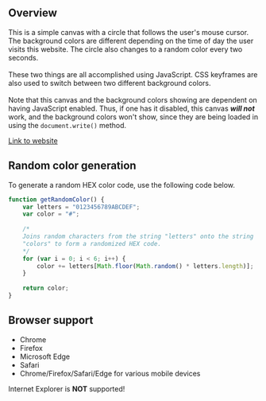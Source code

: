 Overview
------------------------------------------------------------------------
This is a simple canvas with a circle that follows the user's mouse cursor. 
The background colors are different depending on the time of day the user visits this website.
The circle also changes to a random color every two seconds. 
<br/><br/>
These two things are all accomplished using JavaScript. CSS keyframes are 
also used to switch between two different background colors. 
<br/><br/>
Note that this canvas and the background colors showing are dependent on having JavaScript enabled. 
Thus, if one has it disabled, this canvas **_will not_** work, and the background colors won't
show, since they are being loaded in using the ```document.write()``` method.



[Link to website](https://luualan9545.github.io/circle-canvas/)

Random color generation
------------------------------------------------------------------------
To generate a random HEX color code, use the following code below.
```javascript
function getRandomColor() {
    var letters = "0123456789ABCDEF";
    var color = "#";
    
    /*
    Joins random characters from the string "letters" onto the string
    "colors" to form a randomized HEX code.
    */
    for (var i = 0; i < 6; i++) {
        color += letters[Math.floor(Math.random() * letters.length)];
    }
    
    return color;
}
```

Browser support
------------------------------------------------------------------------
 - Chrome
 - Firefox
 - Microsoft Edge
 - Safari 
 - Chrome/Firefox/Safari/Edge for various mobile devices
 
Internet Explorer is **NOT** supported!
